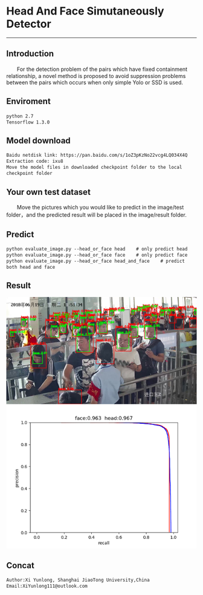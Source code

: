# Head And Face Simutaneously Detector
------ 
## Introduction
　　For the detection problem of the pairs which have fixed containment relationship, a novel method is proposed to avoid suppression problems between the pairs which occurs when only simple Yolo or SSD  is used.
## Enviroment
    python 2.7
    Tensorflow 1.3.0
## Model download
    Baidu netdisk link: https://pan.baidu.com/s/1oZ3pKzNo22vcg4LQ034X4Q Extraction code: ixu8
    Move the model files in downloaded checkpoint folder to the local checkpoint folder
## Your own test dataset
　　Move the pictures which you would like to predict in the image/test folder，and the predicted result will be placed in the image/result folder.
## Predict
    python evaluate_image.py --head_or_face head    # only predict head
    python evaluate_image.py --head_or_face face    # only predict face
    python evaluate_image.py --head_or_face head_and_face    # predict both head and face 
## Result
   ![avatar](image/result/10.202.112.92_01_20180619111902634_3_2600.jpg "example") 
   ![avatar](ignore_hard_mode.png "mAP")

## Concat
    Author:Xi Yunlong, Shanghai JiaoTong University,China
    Email:XiYunlong111@outlook.com
